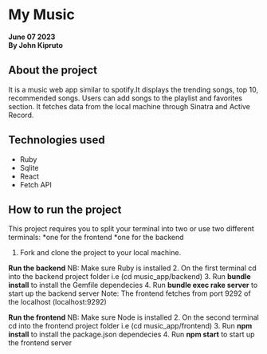 # My Music

**June 07 2023**\
**By John Kipruto**

## About the project

It is a music web app similar to spotify.It displays the trending songs, top 10, recommended songs. Users can add songs to the playlist and favorites section. It fetches data from the local machine through Sinatra and Active Record.

## Technologies used

* Ruby
* Sqlite
* React
* Fetch API

## How to run the project

This project requires you to split your terminal into two or use two different terminals:
    *one for the frontend
    *one for the backend

1. Fork and clone the project to your local machine.

**Run the backend**
NB: Make sure Ruby is installed
2. On the first terminal cd into the backend project folder i.e (cd music_app/backend)
3. Run **bundle install** to install the Gemfile dependecies
4. Run **bundle exec rake server** to start up the backend server
Note: The frontend fetches from port 9292 of the localhost (localhost:9292)

**Run the frontend**
NB: Make sure Node is installed
2. On the second terminal cd into the frontend project folder i.e (cd music_app/frontend)
3. Run **npm install** to install the package.json dependecies
4. Run **npm start** to start up the frontend server
